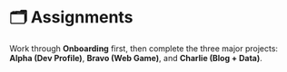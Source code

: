 # 🗂️ Assignments

Work through **Onboarding** first, then complete the three major projects:
**Alpha (Dev Profile)**, **Bravo (Web Game)**, and **Charlie (Blog + Data)**.
